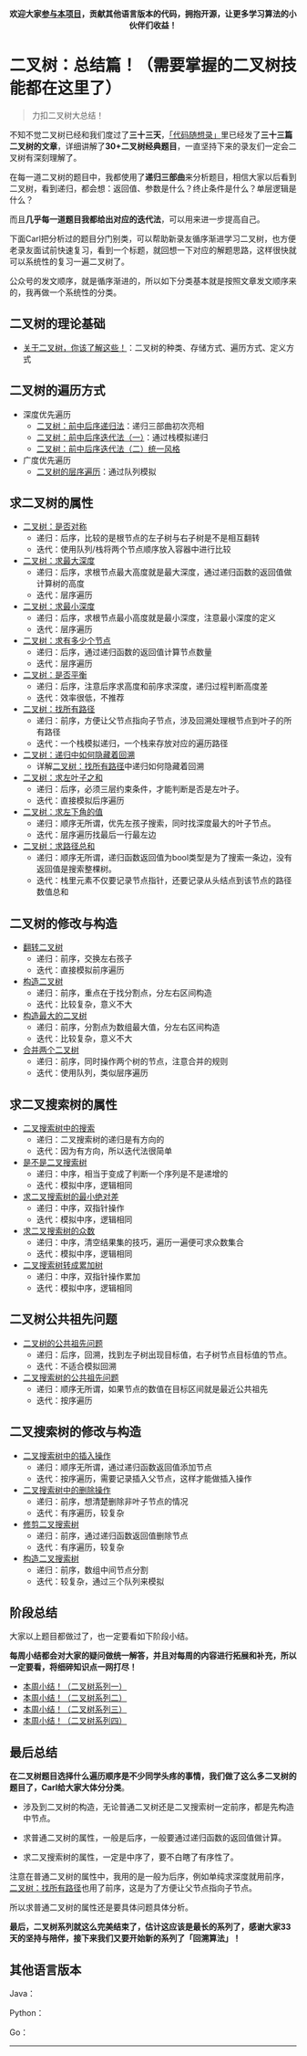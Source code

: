 <p align="center">
  <a href="https://mp.weixin.qq.com/s/RsdcQ9umo09R6cfnwXZlrQ"><img src="https://img.shields.io/badge/PDF下载-代码随想录-blueviolet" alt=""></a>
  <a href="https://mp.weixin.qq.com/s/b66DFkOp8OOxdZC_xLZxfw"><img src="https://img.shields.io/badge/刷题-微信群-green" alt=""></a>
  <a href="https://space.bilibili.com/525438321"><img src="https://img.shields.io/badge/B站-代码随想录-orange" alt=""></a>
  <a href="https://mp.weixin.qq.com/s/QVF6upVMSbgvZy8lHZS3CQ"><img src="https://img.shields.io/badge/知识星球-代码随想录-blue" alt=""></a>
</p>
<p align="center"><strong>欢迎大家<a href="https://mp.weixin.qq.com/s/tqCxrMEU-ajQumL1i8im9A">参与本项目</a>，贡献其他语言版本的代码，拥抱开源，让更多学习算法的小伙伴们收益！</strong></p>

# 二叉树：总结篇！（需要掌握的二叉树技能都在这里了）

> 力扣二叉树大总结！

不知不觉二叉树已经和我们度过了**三十三天**，[「代码随想录」](https://img-blog.csdnimg.cn/20200815195519696.png)里已经发了**三十三篇二叉树的文章**，详细讲解了**30+二叉树经典题目**，一直坚持下来的录友们一定会二叉树有深刻理解了。

在每一道二叉树的题目中，我都使用了**递归三部曲**来分析题目，相信大家以后看到二叉树，看到递归，都会想：返回值、参数是什么？终止条件是什么？单层逻辑是什么？

而且**几乎每一道题目我都给出对应的迭代法**，可以用来进一步提高自己。

下面Carl把分析过的题目分门别类，可以帮助新录友循序渐进学习二叉树，也方便老录友面试前快速复习，看到一个标题，就回想一下对应的解题思路，这样很快就可以系统性的复习一遍二叉树了。

公众号的发文顺序，就是循序渐进的，所以如下分类基本就是按照文章发文顺序来的，我再做一个系统性的分类。

## 二叉树的理论基础

* [关于二叉树，你该了解这些！](https://mp.weixin.qq.com/s/_ymfWYvTNd2GvWvC5HOE4A)：二叉树的种类、存储方式、遍历方式、定义方式

## 二叉树的遍历方式

*  深度优先遍历
    * [二叉树：前中后序递归法](https://mp.weixin.qq.com/s/PwVIfxDlT3kRgMASWAMGhA)：递归三部曲初次亮相
    * [二叉树：前中后序迭代法（一）](https://mp.weixin.qq.com/s/c_zCrGHIVlBjUH_hJtghCg)：通过栈模拟递归
    * [二叉树：前中后序迭代法（二）统一风格](https://mp.weixin.qq.com/s/WKg0Ty1_3SZkztpHubZPRg)
* 广度优先遍历
    * [二叉树的层序遍历](https://mp.weixin.qq.com/s/Gb3BjakIKGNpup2jYtTzog)：通过队列模拟


## 求二叉树的属性

* [二叉树：是否对称](https://mp.weixin.qq.com/s/Kgf0gjvlDlNDfKIH2b1Oxg)
    * 递归：后序，比较的是根节点的左子树与右子树是不是相互翻转
    * 迭代：使用队列/栈将两个节点顺序放入容器中进行比较
* [二叉树：求最大深度](https://mp.weixin.qq.com/s/guKwV-gSNbA1CcbvkMtHBg)
    * 递归：后序，求根节点最大高度就是最大深度，通过递归函数的返回值做计算树的高度
    * 迭代：层序遍历
* [二叉树：求最小深度](https://mp.weixin.qq.com/s/BH8-gPC3_QlqICDg7rGSGA)
    * 递归：后序，求根节点最小高度就是最小深度，注意最小深度的定义
    * 迭代：层序遍历
* [二叉树：求有多少个节点](https://mp.weixin.qq.com/s/2_eAjzw-D0va9y4RJgSmXw)
    * 递归：后序，通过递归函数的返回值计算节点数量
    * 迭代：层序遍历
* [二叉树：是否平衡](https://mp.weixin.qq.com/s/isUS-0HDYknmC0Rr4R8mww)
    * 递归：后序，注意后序求高度和前序求深度，递归过程判断高度差
    * 迭代：效率很低，不推荐
* [二叉树：找所有路径](https://mp.weixin.qq.com/s/Osw4LQD2xVUnCJ-9jrYxJA)
    * 递归：前序，方便让父节点指向子节点，涉及回溯处理根节点到叶子的所有路径
    * 迭代：一个栈模拟递归，一个栈来存放对应的遍历路径
* [二叉树：递归中如何隐藏着回溯](https://mp.weixin.qq.com/s/ivLkHzWdhjQQD1rQWe6zWA)
    * 详解[二叉树：找所有路径](https://mp.weixin.qq.com/s/Osw4LQD2xVUnCJ-9jrYxJA)中递归如何隐藏着回溯
* [二叉树：求左叶子之和](https://mp.weixin.qq.com/s/gBAgmmFielojU5Wx3wqFTA)
    * 递归：后序，必须三层约束条件，才能判断是否是左叶子。
    * 迭代：直接模拟后序遍历
* [二叉树：求左下角的值](https://mp.weixin.qq.com/s/MH2gbLvzQ91jHPKqiub0Nw)
    * 递归：顺序无所谓，优先左孩子搜索，同时找深度最大的叶子节点。
    * 迭代：层序遍历找最后一行最左边
* [二叉树：求路径总和](https://mp.weixin.qq.com/s/6TWAVjxQ34kVqROWgcRFOg)
    * 递归：顺序无所谓，递归函数返回值为bool类型是为了搜索一条边，没有返回值是搜索整棵树。
    * 迭代：栈里元素不仅要记录节点指针，还要记录从头结点到该节点的路径数值总和


## 二叉树的修改与构造

* [翻转二叉树](https://mp.weixin.qq.com/s/6gY1MiXrnm-khAAJiIb5Bg)
    * 递归：前序，交换左右孩子
    * 迭代：直接模拟前序遍历
* [构造二叉树](https://mp.weixin.qq.com/s/7r66ap2s-shvVvlZxo59xg)
    * 递归：前序，重点在于找分割点，分左右区间构造
    * 迭代：比较复杂，意义不大
* [构造最大的二叉树](https://mp.weixin.qq.com/s/1iWJV6Aov23A7xCF4nV88w)
    * 递归：前序，分割点为数组最大值，分左右区间构造
    * 迭代：比较复杂，意义不大
* [合并两个二叉树](https://mp.weixin.qq.com/s/3f5fbjOFaOX_4MXzZ97LsQ)
    * 递归：前序，同时操作两个树的节点，注意合并的规则
    * 迭代：使用队列，类似层序遍历

## 求二叉搜索树的属性

* [二叉搜索树中的搜索](https://mp.weixin.qq.com/s/vsKrWRlETxCVsiRr8v_hHg)
    * 递归：二叉搜索树的递归是有方向的
    * 迭代：因为有方向，所以迭代法很简单
* [是不是二叉搜索树](https://mp.weixin.qq.com/s/8odY9iUX5eSi0eRFSXFD4Q)
    * 递归：中序，相当于变成了判断一个序列是不是递增的
    * 迭代：模拟中序，逻辑相同
* [求二叉搜索树的最小绝对差](https://mp.weixin.qq.com/s/Hwzml6698uP3qQCC1ctUQQ)
    * 递归：中序，双指针操作
    * 迭代：模拟中序，逻辑相同
* [求二叉搜索树的众数](https://mp.weixin.qq.com/s/KSAr6OVQIMC-uZ8MEAnGHg)
    * 递归：中序，清空结果集的技巧，遍历一遍便可求众数集合
    * 迭代：模拟中序，逻辑相同
* [二叉搜索树转成累加树](https://mp.weixin.qq.com/s/hZtJh4T5lIGBarY-lZJf6Q)
    * 递归：中序，双指针操作累加
    * 迭代：模拟中序，逻辑相同

## 二叉树公共祖先问题

* [二叉树的公共祖先问题](https://mp.weixin.qq.com/s/n6Rk3nc_X3TSkhXHrVmBTQ)
    * 递归：后序，回溯，找到左子树出现目标值，右子树节点目标值的节点。
    * 迭代：不适合模拟回溯
* [二叉搜索树的公共祖先问题](https://mp.weixin.qq.com/s/Ja9dVw2QhBcg_vV-1fkiCg)
    * 递归：顺序无所谓，如果节点的数值在目标区间就是最近公共祖先
    * 迭代：按序遍历

## 二叉搜索树的修改与构造

* [二叉搜索树中的插入操作](https://mp.weixin.qq.com/s/lwKkLQcfbCNX2W-5SOeZEA)
    * 递归：顺序无所谓，通过递归函数返回值添加节点
    * 迭代：按序遍历，需要记录插入父节点，这样才能做插入操作
* [二叉搜索树中的删除操作](https://mp.weixin.qq.com/s/-p-Txvch1FFk3ygKLjPAKw)
    * 递归：前序，想清楚删除非叶子节点的情况
    * 迭代：有序遍历，较复杂
* [修剪二叉搜索树](https://mp.weixin.qq.com/s/QzmGfYUMUWGkbRj7-ozHoQ)
    * 递归：前序，通过递归函数返回值删除节点
    * 迭代：有序遍历，较复杂
* [构造二叉搜索树](https://mp.weixin.qq.com/s/sy3ygnouaZVJs8lhFgl9mw)
    * 递归：前序，数组中间节点分割
    * 迭代：较复杂，通过三个队列来模拟

## 阶段总结

大家以上题目都做过了，也一定要看如下阶段小结。

**每周小结都会对大家的疑问做统一解答，并且对每周的内容进行拓展和补充，所以一定要看，将细碎知识点一网打尽！**

* [本周小结！（二叉树系列一）](https://mp.weixin.qq.com/s/JWmTeC7aKbBfGx4TY6uwuQ)
* [本周小结！（二叉树系列二）](https://mp.weixin.qq.com/s/QMBUTYnoaNfsVHlUADEzKg)
* [本周小结！（二叉树系列三）](https://mp.weixin.qq.com/s/JLLpx3a_8jurXcz6ovgxtg)
* [本周小结！（二叉树系列四）](https://mp.weixin.qq.com/s/CbdtOTP0N-HIP7DR203tSg)

## 最后总结

**在二叉树题目选择什么遍历顺序是不少同学头疼的事情，我们做了这么多二叉树的题目了，Carl给大家大体分分类**。

* 涉及到二叉树的构造，无论普通二叉树还是二叉搜索树一定前序，都是先构造中节点。

* 求普通二叉树的属性，一般是后序，一般要通过递归函数的返回值做计算。

* 求二叉搜索树的属性，一定是中序了，要不白瞎了有序性了。

注意在普通二叉树的属性中，我用的是一般为后序，例如单纯求深度就用前序， [二叉树：找所有路径](https://mp.weixin.qq.com/s/Osw4LQD2xVUnCJ-9jrYxJA)也用了前序，这是为了方便让父节点指向子节点。

所以求普通二叉树的属性还是要具体问题具体分析。

**最后，二叉树系列就这么完美结束了，估计这应该是最长的系列了，感谢大家33天的坚持与陪伴，接下来我们又要开始新的系列了「回溯算法」！**






## 其他语言版本


Java：


Python：


Go：




-----------------------

